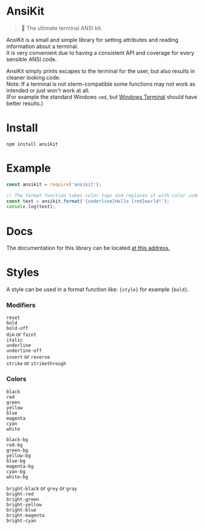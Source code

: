 # AnsiKit
> 🎨 The ultimate terminal ANSI kit.

AnsiKit is a small and simple library for setting attributes and reading information about a terminal.  
It is very convenient due to having a consistent API and coverage for every sensible ANSI code.  

AnsiKit simply prints escapes to the terminal for the user, but also results in cleaner looking code.  
Note: If a terminal is not xterm-compatible some functions may not work as intended or just won't work at all.  
(For example the standard Windows `cmd`, but [Windows Terminal](https://github.com/microsoft/terminal) should have better results.)

# Install
`npm install ansikit`
 
# Example
```js
const ansikit = require('ansikit');

// The format function takes color tags and replaces it with color codes.
const text = ansikit.format('{underline}Hello {red}world!');
console.log(text);
```

# Docs
The documentation for this library can be located [at this address.](https://luvella.github.io/AnsiKit)

# Styles
A style can be used in a format function like: `{style}` for example `{bold}`.
### Modifiers
`reset`  
`bold`  
`bold-off`  
`dim` or `faint`  
`italic`  
`underline`  
`underline-off`  
`invert` or `reverse`  
`strike` or `strikethrough`  

### Colors
`black`  
`red`  
`green`  
`yellow`  
`blue`  
`magenta`  
`cyan`  
`white`  

`black-bg`  
`red-bg`  
`green-bg`  
`yellow-bg`  
`blue-bg`  
`magenta-bg`  
`cyan-bg`  
`white-bg`  

`bright-black` or `grey` or `gray`  
`bright-red`  
`bright-green`  
`bright-yellow`  
`bright-blue`  
`bright-magenta`  
`bright-cyan`  